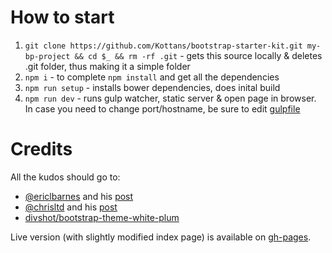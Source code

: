How to start
============
1. `git clone https://github.com/Kottans/bootstrap-starter-kit.git my-bp-project && cd $_ && rm -rf .git` - gets this source locally & deletes .git folder, thus making it a simple folder
2. `npm i` - to complete `npm install` and get all the dependencies
3. `npm run setup` - installs bower dependencies, does inital build
4. `npm run dev` - runs gulp watcher, static server & open page in browser. In case you need to change port/hostname, be sure to edit [gulpfile](https://github.com/Kottans/bootstrap-starter-kit/blob/master/gulpfile.js#L12-L13)


Credits
=======
All the kudos should go to:  
  + [@ericlbarnes](https://twitter.com/ericlbarnes) and his [post](http://ericlbarnes.com/setting-gulp-bower-bootstrap-sass-fontawesome)
  + [@chrisltd](https://twitter.com/chrisltd) and his [post](http://chrisltd.com/blog/2014/07/gulp-server-livereload/)
  + [divshot/bootstrap-theme-white-plum](https://github.com/divshot/bootstrap-theme-white-plum)

Live version (with slightly modified index page) is available on [gh-pages](http://kottans.org/bootstrap-starter-kit/).
